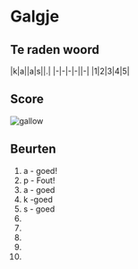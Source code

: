 # Galgje

## Te raden woord

|k|a||a|s||.|
|-|-|-|-||-|
|1|2|3|4|5|

## Score
![gallow](./images/3.png)

## Beurten
1. a - goed!
2. p - Fout! 
3. a - goed
4. k -goed
5. s - goed
6.
7.
8.
9.
10.
